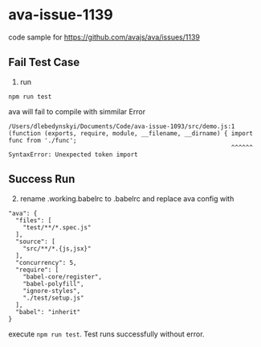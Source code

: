 # ava-issue-1139
code sample for https://github.com/avajs/ava/issues/1139

## Fail Test Case
1. run 
```shell
npm run test 
```
ava will fail to compile with simmilar Error

```
/Users/dlebedynskyi/Documents/Code/ava-issue-1093/src/demo.js:1
(function (exports, require, module, __filename, __dirname) { import func from './func';
                                                              ^^^^^^
SyntaxError: Unexpected token import
```

## Success Run
2. rename .working.babelrc to .babelrc and replace ava config with
```
"ava": {
  "files": [
    "test/**/*.spec.js"
  ],
  "source": [
    "src/**/*.{js,jsx}"
  ],
  "concurrency": 5,
  "require": [
    "babel-core/register",
    "babel-polyfill",
    "ignore-styles",
    "./test/setup.js"
  ],
  "babel": "inherit"
}
```

execute `npm run test`. Test runs successfully without error.
